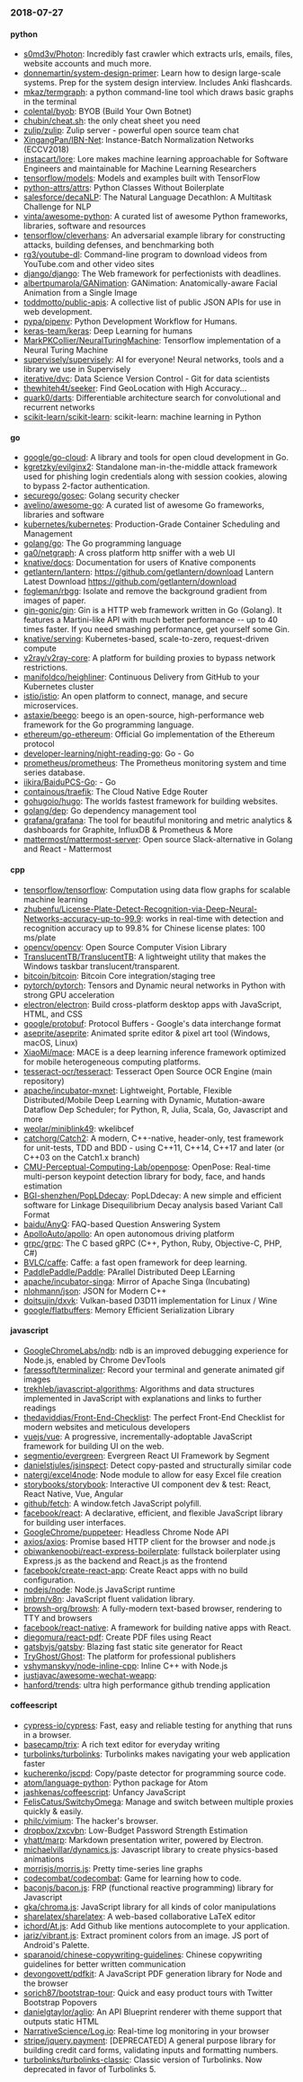 ### 2018-07-27

#### python
* [s0md3v/Photon](https://github.com/s0md3v/Photon): Incredibly fast crawler which extracts urls, emails, files, website accounts and much more.
* [donnemartin/system-design-primer](https://github.com/donnemartin/system-design-primer): Learn how to design large-scale systems. Prep for the system design interview. Includes Anki flashcards.
* [mkaz/termgraph](https://github.com/mkaz/termgraph): a python command-line tool which draws basic graphs in the terminal
* [colental/byob](https://github.com/colental/byob): BYOB (Build Your Own Botnet)
* [chubin/cheat.sh](https://github.com/chubin/cheat.sh): the only cheat sheet you need
* [zulip/zulip](https://github.com/zulip/zulip): Zulip server - powerful open source team chat
* [XingangPan/IBN-Net](https://github.com/XingangPan/IBN-Net): Instance-Batch Normalization Networks (ECCV2018)
* [instacart/lore](https://github.com/instacart/lore): Lore makes machine learning approachable for Software Engineers and maintainable for Machine Learning Researchers
* [tensorflow/models](https://github.com/tensorflow/models): Models and examples built with TensorFlow
* [python-attrs/attrs](https://github.com/python-attrs/attrs): Python Classes Without Boilerplate
* [salesforce/decaNLP](https://github.com/salesforce/decaNLP): The Natural Language Decathlon: A Multitask Challenge for NLP
* [vinta/awesome-python](https://github.com/vinta/awesome-python): A curated list of awesome Python frameworks, libraries, software and resources
* [tensorflow/cleverhans](https://github.com/tensorflow/cleverhans): An adversarial example library for constructing attacks, building defenses, and benchmarking both
* [rg3/youtube-dl](https://github.com/rg3/youtube-dl): Command-line program to download videos from YouTube.com and other video sites
* [django/django](https://github.com/django/django): The Web framework for perfectionists with deadlines.
* [albertpumarola/GANimation](https://github.com/albertpumarola/GANimation): GANimation: Anatomically-aware Facial Animation from a Single Image
* [toddmotto/public-apis](https://github.com/toddmotto/public-apis): A collective list of public JSON APIs for use in web development.
* [pypa/pipenv](https://github.com/pypa/pipenv): Python Development Workflow for Humans.
* [keras-team/keras](https://github.com/keras-team/keras): Deep Learning for humans
* [MarkPKCollier/NeuralTuringMachine](https://github.com/MarkPKCollier/NeuralTuringMachine): Tensorflow implementation of a Neural Turing Machine
* [supervisely/supervisely](https://github.com/supervisely/supervisely): AI for everyone!  Neural networks, tools and a library we use in Supervisely
* [iterative/dvc](https://github.com/iterative/dvc): Data Science Version Control - Git for data scientists
* [thewhiteh4t/seeker](https://github.com/thewhiteh4t/seeker): Find GeoLocation with High Accuracy...
* [quark0/darts](https://github.com/quark0/darts): Differentiable architecture search for convolutional and recurrent networks
* [scikit-learn/scikit-learn](https://github.com/scikit-learn/scikit-learn): scikit-learn: machine learning in Python

#### go
* [google/go-cloud](https://github.com/google/go-cloud): A library and tools for open cloud development in Go.
* [kgretzky/evilginx2](https://github.com/kgretzky/evilginx2): Standalone man-in-the-middle attack framework used for phishing login credentials along with session cookies, alowing to bypass 2-factor authentication.
* [securego/gosec](https://github.com/securego/gosec): Golang security checker
* [avelino/awesome-go](https://github.com/avelino/awesome-go): A curated list of awesome Go frameworks, libraries and software
* [kubernetes/kubernetes](https://github.com/kubernetes/kubernetes): Production-Grade Container Scheduling and Management
* [golang/go](https://github.com/golang/go): The Go programming language
* [ga0/netgraph](https://github.com/ga0/netgraph): A cross platform http sniffer with a web UI
* [knative/docs](https://github.com/knative/docs): Documentation for users of Knative components
* [getlantern/lantern](https://github.com/getlantern/lantern):  https://github.com/getlantern/download  Lantern Latest Download https://github.com/getlantern/download 
* [fogleman/rbgg](https://github.com/fogleman/rbgg): Isolate and remove the background gradient from images of paper.
* [gin-gonic/gin](https://github.com/gin-gonic/gin): Gin is a HTTP web framework written in Go (Golang). It features a Martini-like API with much better performance -- up to 40 times faster. If you need smashing performance, get yourself some Gin.
* [knative/serving](https://github.com/knative/serving): Kubernetes-based, scale-to-zero, request-driven compute
* [v2ray/v2ray-core](https://github.com/v2ray/v2ray-core): A platform for building proxies to bypass network restrictions.
* [manifoldco/heighliner](https://github.com/manifoldco/heighliner): Continuous Delivery from GitHub to your Kubernetes cluster
* [istio/istio](https://github.com/istio/istio): An open platform to connect, manage, and secure microservices.
* [astaxie/beego](https://github.com/astaxie/beego): beego is an open-source, high-performance web framework for the Go programming language.
* [ethereum/go-ethereum](https://github.com/ethereum/go-ethereum): Official Go implementation of the Ethereum protocol
* [developer-learning/night-reading-go](https://github.com/developer-learning/night-reading-go): Go  -  Go 
* [prometheus/prometheus](https://github.com/prometheus/prometheus): The Prometheus monitoring system and time series database.
* [iikira/BaiduPCS-Go](https://github.com/iikira/BaiduPCS-Go):  - Go
* [containous/traefik](https://github.com/containous/traefik): The Cloud Native Edge Router
* [gohugoio/hugo](https://github.com/gohugoio/hugo): The worlds fastest framework for building websites.
* [golang/dep](https://github.com/golang/dep): Go dependency management tool
* [grafana/grafana](https://github.com/grafana/grafana): The tool for beautiful monitoring and metric analytics & dashboards for Graphite, InfluxDB & Prometheus & More
* [mattermost/mattermost-server](https://github.com/mattermost/mattermost-server): Open source Slack-alternative in Golang and React - Mattermost

#### cpp
* [tensorflow/tensorflow](https://github.com/tensorflow/tensorflow): Computation using data flow graphs for scalable machine learning
* [zhubenfu/License-Plate-Detect-Recognition-via-Deep-Neural-Networks-accuracy-up-to-99.9](https://github.com/zhubenfu/License-Plate-Detect-Recognition-via-Deep-Neural-Networks-accuracy-up-to-99.9): works in real-time with detection and recognition accuracy up to 99.8% for Chinese license plates: 100 ms/plate
* [opencv/opencv](https://github.com/opencv/opencv): Open Source Computer Vision Library
* [TranslucentTB/TranslucentTB](https://github.com/TranslucentTB/TranslucentTB): A lightweight utility that makes the Windows taskbar translucent/transparent.
* [bitcoin/bitcoin](https://github.com/bitcoin/bitcoin): Bitcoin Core integration/staging tree
* [pytorch/pytorch](https://github.com/pytorch/pytorch): Tensors and Dynamic neural networks in Python with strong GPU acceleration
* [electron/electron](https://github.com/electron/electron): Build cross-platform desktop apps with JavaScript, HTML, and CSS
* [google/protobuf](https://github.com/google/protobuf): Protocol Buffers - Google's data interchange format
* [aseprite/aseprite](https://github.com/aseprite/aseprite): Animated sprite editor & pixel art tool (Windows, macOS, Linux)
* [XiaoMi/mace](https://github.com/XiaoMi/mace): MACE is a deep learning inference framework optimized for mobile heterogeneous computing platforms.
* [tesseract-ocr/tesseract](https://github.com/tesseract-ocr/tesseract): Tesseract Open Source OCR Engine (main repository)
* [apache/incubator-mxnet](https://github.com/apache/incubator-mxnet): Lightweight, Portable, Flexible Distributed/Mobile Deep Learning with Dynamic, Mutation-aware Dataflow Dep Scheduler; for Python, R, Julia, Scala, Go, Javascript and more
* [weolar/miniblink49](https://github.com/weolar/miniblink49): wkelibcef
* [catchorg/Catch2](https://github.com/catchorg/Catch2): A modern, C++-native, header-only, test framework for unit-tests, TDD and BDD - using C++11, C++14, C++17 and later (or C++03 on the Catch1.x branch)
* [CMU-Perceptual-Computing-Lab/openpose](https://github.com/CMU-Perceptual-Computing-Lab/openpose): OpenPose: Real-time multi-person keypoint detection library for body, face, and hands estimation
* [BGI-shenzhen/PopLDdecay](https://github.com/BGI-shenzhen/PopLDdecay): PopLDdecay: A new simple and efficient software for Linkage Disequilibrium Decay analysis based Variant Call Format
* [baidu/AnyQ](https://github.com/baidu/AnyQ): FAQ-based Question Answering System
* [ApolloAuto/apollo](https://github.com/ApolloAuto/apollo): An open autonomous driving platform
* [grpc/grpc](https://github.com/grpc/grpc): The C based gRPC (C++, Python, Ruby, Objective-C, PHP, C#)
* [BVLC/caffe](https://github.com/BVLC/caffe): Caffe: a fast open framework for deep learning.
* [PaddlePaddle/Paddle](https://github.com/PaddlePaddle/Paddle): PArallel Distributed Deep LEarning
* [apache/incubator-singa](https://github.com/apache/incubator-singa): Mirror of Apache Singa (Incubating)
* [nlohmann/json](https://github.com/nlohmann/json): JSON for Modern C++
* [doitsujin/dxvk](https://github.com/doitsujin/dxvk): Vulkan-based D3D11 implementation for Linux / Wine
* [google/flatbuffers](https://github.com/google/flatbuffers): Memory Efficient Serialization Library

#### javascript
* [GoogleChromeLabs/ndb](https://github.com/GoogleChromeLabs/ndb): ndb is an improved debugging experience for Node.js, enabled by Chrome DevTools
* [faressoft/terminalizer](https://github.com/faressoft/terminalizer):  Record your terminal and generate animated gif images
* [trekhleb/javascript-algorithms](https://github.com/trekhleb/javascript-algorithms): Algorithms and data structures implemented in JavaScript with explanations and links to further readings
* [thedaviddias/Front-End-Checklist](https://github.com/thedaviddias/Front-End-Checklist):  The perfect Front-End Checklist for modern websites and meticulous developers
* [vuejs/vue](https://github.com/vuejs/vue):  A progressive, incrementally-adoptable JavaScript framework for building UI on the web.
* [segmentio/evergreen](https://github.com/segmentio/evergreen):  Evergreen React UI Framework by Segment
* [danielstjules/jsinspect](https://github.com/danielstjules/jsinspect): Detect copy-pasted and structurally similar code
* [natergj/excel4node](https://github.com/natergj/excel4node): Node module to allow for easy Excel file creation
* [storybooks/storybook](https://github.com/storybooks/storybook): Interactive UI component dev & test: React, React Native, Vue, Angular
* [github/fetch](https://github.com/github/fetch): A window.fetch JavaScript polyfill.
* [facebook/react](https://github.com/facebook/react): A declarative, efficient, and flexible JavaScript library for building user interfaces.
* [GoogleChrome/puppeteer](https://github.com/GoogleChrome/puppeteer): Headless Chrome Node API
* [axios/axios](https://github.com/axios/axios): Promise based HTTP client for the browser and node.js
* [obiwankenoobi/react-express-boilerplate](https://github.com/obiwankenoobi/react-express-boilerplate): fullstack boilerplater using Express.js as the backend and React.js as the frontend
* [facebook/create-react-app](https://github.com/facebook/create-react-app): Create React apps with no build configuration.
* [nodejs/node](https://github.com/nodejs/node): Node.js JavaScript runtime 
* [imbrn/v8n](https://github.com/imbrn/v8n):  JavaScript fluent validation library.
* [browsh-org/browsh](https://github.com/browsh-org/browsh): A fully-modern text-based browser, rendering to TTY and browsers
* [facebook/react-native](https://github.com/facebook/react-native): A framework for building native apps with React.
* [diegomura/react-pdf](https://github.com/diegomura/react-pdf):  Create PDF files using React
* [gatsbyjs/gatsby](https://github.com/gatsbyjs/gatsby):  Blazing fast static site generator for React
* [TryGhost/Ghost](https://github.com/TryGhost/Ghost): The platform for professional publishers
* [vshymanskyy/node-inline-cpp](https://github.com/vshymanskyy/node-inline-cpp): Inline C++ with Node.js
* [justjavac/awesome-wechat-weapp](https://github.com/justjavac/awesome-wechat-weapp):  
* [hanford/trends](https://github.com/hanford/trends): ultra high performance github trending application

#### coffeescript
* [cypress-io/cypress](https://github.com/cypress-io/cypress): Fast, easy and reliable testing for anything that runs in a browser.
* [basecamp/trix](https://github.com/basecamp/trix): A rich text editor for everyday writing
* [turbolinks/turbolinks](https://github.com/turbolinks/turbolinks): Turbolinks makes navigating your web application faster
* [kucherenko/jscpd](https://github.com/kucherenko/jscpd): Copy/paste detector for programming source code.
* [atom/language-python](https://github.com/atom/language-python): Python package for Atom
* [jashkenas/coffeescript](https://github.com/jashkenas/coffeescript): Unfancy JavaScript
* [FelisCatus/SwitchyOmega](https://github.com/FelisCatus/SwitchyOmega): Manage and switch between multiple proxies quickly & easily.
* [philc/vimium](https://github.com/philc/vimium): The hacker's browser.
* [dropbox/zxcvbn](https://github.com/dropbox/zxcvbn): Low-Budget Password Strength Estimation
* [yhatt/marp](https://github.com/yhatt/marp): Markdown presentation writer, powered by Electron.
* [michaelvillar/dynamics.js](https://github.com/michaelvillar/dynamics.js): Javascript library to create physics-based animations
* [morrisjs/morris.js](https://github.com/morrisjs/morris.js): Pretty time-series line graphs
* [codecombat/codecombat](https://github.com/codecombat/codecombat): Game for learning how to code.
* [baconjs/bacon.js](https://github.com/baconjs/bacon.js): FRP (functional reactive programming) library for Javascript
* [gka/chroma.js](https://github.com/gka/chroma.js): JavaScript library for all kinds of color manipulations
* [sharelatex/sharelatex](https://github.com/sharelatex/sharelatex): A web-based collaborative LaTeX editor
* [ichord/At.js](https://github.com/ichord/At.js): Add Github like mentions autocomplete to your application.
* [jariz/vibrant.js](https://github.com/jariz/vibrant.js): Extract prominent colors from an image. JS port of Android's Palette.
* [sparanoid/chinese-copywriting-guidelines](https://github.com/sparanoid/chinese-copywriting-guidelines): Chinese copywriting guidelines for better written communication
* [devongovett/pdfkit](https://github.com/devongovett/pdfkit): A JavaScript PDF generation library for Node and the browser
* [sorich87/bootstrap-tour](https://github.com/sorich87/bootstrap-tour): Quick and easy product tours with Twitter Bootstrap Popovers
* [danielgtaylor/aglio](https://github.com/danielgtaylor/aglio): An API Blueprint renderer with theme support that outputs static HTML
* [NarrativeScience/Log.io](https://github.com/NarrativeScience/Log.io): Real-time log monitoring in your browser
* [stripe/jquery.payment](https://github.com/stripe/jquery.payment): [DEPRECATED] A general purpose library for building credit card forms, validating inputs and formatting numbers.
* [turbolinks/turbolinks-classic](https://github.com/turbolinks/turbolinks-classic): Classic version of Turbolinks. Now deprecated in favor of Turbolinks 5.
